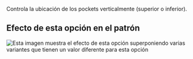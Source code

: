 Controla la ubicación de los pockets verticalmente (superior o inferior).

## Efecto de esta opción en el patrón

![Esta imagen muestra el efecto de esta opción superponiendo varias variantes que tienen un valor diferente para esta opción](carlton_pocketplacementvertical_sample.svg "Efecto de esta opción en el patrón")
